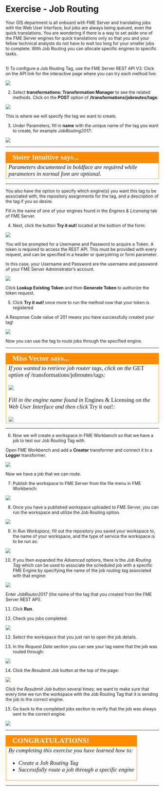 # Exercise - Job Routing #

Your GIS department is all onboard with FME Server and translating jobs with the Web User Interface, but jobs are always being queued, even the quick translations. You are wondering if there is a way to set aside one of the FME Server engines for quick translations only so that you and your fellow technical analysts do not have to wait too long for your smaller jobs to complete. With Job Routing you can allocate specific engines to specific tasks.


<br>
1) To configure a Job Routing Tag, use the FME Server REST API V3. Click on the API link for the interactive page where you can try each method live:

![](./Images/3.401.RESTAPI_pageLink.png)

2) Select **transformations: Transformation Manager** to see the related methods. Click on the **POST** option of **/transformations/jobroutes/tags**:

![](./Images/3.402.JobRouting_APIPost.png)

This is where we will specify the tag we want to create.

3) Under Parameters, fill in **name** with the unique name of the tag you want to create, for example *JobRouting2017*:

![](./Images/3.403.JobRouting_APIPostParameters.png)

---

<!--Sister Intuitive says...--> 

<table style="border-spacing: 0px">
<tr>
<td style="vertical-align:middle;background-color:darkorange;border: 2px solid darkorange">
<i class="fa fa-bolt fa-lg fa-pull-left fa-fw" style="color:white;padding-right: 12px;vertical-align:text-top"></i>
<span style="color:white;font-size:x-large;font-weight: bold;font-family:serif">Sister Intuitive says...</span>
</td>
</tr>

<tr>
<td style="border: 1px solid darkorange">
<span style="font-family:serif; font-style:italic; font-size:larger">
Parameters documented in boldface are required while parameters in normal font are optional.
</span>
</td>
</tr>
</table>

---

You also have the option to specify which engine(s) you want this tag to be associated with, the repository assignments for the tag, and a description of the tag if you so desire.

Fill in the name of one of your engines found in the *Engines & Licensing* tab of FME Server.

4) Next, click the button **Try it out!** located at the bottom of the form:

![](./Images/3.404.JobRouting_APIPost1.png)

You will be prompted for a Username and Password to acquire a Token. A token is required to access the REST API. This must be provided with every request, and can be specified in a header or querystring or form parameter.

In this case, your Username and Password are the username and password of your FME Server Administrator’s account.

![](./Images/3.405.JobRouting_APIGetParameters2.png)

Click **Lookup Existing Token** and then **Generate Token** to authorize the token request.

5) Click **Try it out!** once more to run the method now that your token is registered

A Response Code value of 201 means you have successfully created your tag!

![](./Images/3.406.JobRouting_APIPostPrintOut.png)

Now you can use the tag to route jobs through the specified engine.

---

<!--Miss Vector Section--> 

<table style="border-spacing: 0px">
<tr>
<td style="vertical-align:middle;background-color:darkorange;border: 2px solid darkorange">
<i class="fa fa-info-circle fa-lg fa-pull-left fa-fw" style="color:white;padding-right: 12px;vertical-align:text-top"></i>
<span style="color:white;font-size:x-large;font-weight: bold;font-family:serif">Miss Vector says...</span>
</td>
</tr>

<tr>
<td style="border: 1px solid darkorange">
<span style="font-family:serif; font-style:italic; font-size:larger">
If you wanted to retrieve job router tags, click on the </span><span style="font-family:serif; font-style:bold; font-size:larger">GET </span><span style="font-family:serif; font-style:italic; font-size:larger">option of </span><span style="font-family:serif; font-style:bold; font-size:larger">/transformations/jobroutes/tags</span><span style="font-family:serif; font-style:italic; font-size:larger">:
<br><br><img src="./Images/3.426.JobRouting_APIGet.png">
<br><br>Fill in the engine name found in </span><span style="font-family:serif; font-style:bold; font-size:larger">Engines & Licensing </span><span style="font-family:serif; font-style:italic; font-size:larger"> on the Web User Interface and then click </span> <span style="font-family:serif; font-style:bold; font-size:larger">Try it out!</span><span style="font-family:serif; font-style:italic; font-size:larger">:
<br><br><img src="./Images/3.427.JobRouting_APIGetParameters.png">
</span>
</td>
</tr>
</table>

---

6) Now we will create a workspace in FME Workbench so that we have a job to test our Job Routing Tag with.

Open FME Workbench and add a **Creator** transformer and connect it to a **Logger** transformer.

![](./Images/3.407.jobRouting_workspace1.png)

Now we have a job that we can route.

7) Publish the workspace to FME Server from the file menu in FME Workbench:

![](./Images/3.408.publishToServer.png)

8) Once you have a published workspace uploaded to FME Server, you can run the workspace and utilize the Job Routing option.

![](./Images/3.409.RunJob.png)

9) In *Run Workspace*, fill out the repository you saved your workspace to, the name of your workspace, and the type of service the workspace is to be run as: 

![](./Images/3.410.runWorkspace.png)

10) If you then expanded the *Advanced* options, there is the *Job Routing Tag* which can be used to associate the scheduled job with a specific FME Engine by specifying the name of the job routing tag associated with that engine:

![](./Images/3.411.runWorkspaceAdvancedOptions.png)

Enter *JobRouter2017* (the name of the tag that you created from the FME Server REST API).

11) Click **Run**.

12) Check you jobs completed:

![](./Images/3.412.Job_Completed_area.png)

12) Select the workspace that you just ran to open the job details.

13) In the *Request Data* section you can see your tag name that the job was routed through: 

![](./Images/3.413.jobRouting_finalCheck.png)

14) Click the *Resubmit Job* button at the top of the page:

![](./Images/3.414.JobRouting_resubmitButton.png)

Click the *Resubmit Job* button several times; we want to make sure that every time we run the workspace with the Job Routing Tag that it is sending the job to the correct engine.

15) Go back to the completed jobs section to verify that the job was always sent to the correct engine.

![](./Images/3.415.JobRouting_engineCheck.png)

---

<!--Exercise Congratulations Section--> 

<table style="border-spacing: 0px">
<tr>
<td style="vertical-align:middle;background-color:darkorange;border: 2px solid darkorange">
<i class="fa fa-thumbs-o-up fa-lg fa-pull-left fa-fw" style="color:white;padding-right: 12px;vertical-align:text-top"></i>
<span style="color:white;font-size:x-large;font-weight: bold;font-family:serif">CONGRATULATIONS!</span>
</td>
</tr>

<tr>
<td style="border: 1px solid darkorange">
<span style="font-family:serif; font-style:italic; font-size:larger">
By completing this exercise you have learned how to:
<br>
<ul><li>Create a Job Routing Tag</li>
<li>Successfully route a job through a specific engine</li>
</ul>
</span>
</td>
</tr>
</table>

---

